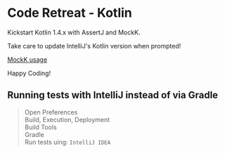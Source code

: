 # Code Retreat - Kotlin

Kickstart Kotlin 1.4.x with AssertJ and MockK.

Take care to update IntelliJ's Kotlin version when prompted!

[MockK usage](https://mockk.io/)

Happy Coding!

## Running tests with IntelliJ instead of via Gradle
> Open Preferences  
> Build, Execution, Deployment  
> Build Tools  
> Gradle  
> Run tests uing: `IntelliJ IDEA`